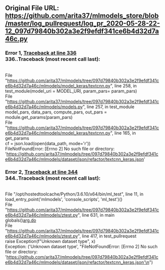 ## Original File URL: https://github.com/arita37/mlmodels_store/blob/master/log_pullrequest/log_pr_2020-05-28-22-12_097d79840b302a3e2f9efdf341ce6b4d32d7a46c.py


### Error 1, [Traceback at line 336](https://github.com/arita37/mlmodels_store/blob/master/log_pullrequest/log_pr_2020-05-28-22-12_097d79840b302a3e2f9efdf341ce6b4d32d7a46c.py#L336)<br />336..Traceback (most recent call last):
<br />  File "https://github.com/arita37/mlmodels/tree/097d79840b302a3e2f9efdf341ce6b4d32d7a46c/mlmodels/model_keras/textcnn.py", line 258, in <module>
<br />    test_module(model_uri = MODEL_URI, param_pars= param_pars)
<br />  File "https://github.com/arita37/mlmodels/tree/097d79840b302a3e2f9efdf341ce6b4d32d7a46c/mlmodels/models.py", line 257, in test_module
<br />    model_pars, data_pars, compute_pars, out_pars = module.get_params(param_pars)
<br />  File "https://github.com/arita37/mlmodels/tree/097d79840b302a3e2f9efdf341ce6b4d32d7a46c/mlmodels/model_keras/textcnn.py", line 165, in get_params
<br />    cf = json.load(open(data_path, mode='r'))
<br />FileNotFoundError: [Errno 2] No such file or directory: 'https://github.com/arita37/mlmodels/tree/097d79840b302a3e2f9efdf341ce6b4d32d7a46c/mlmodels/dataset/json/refactor/textcnn_keras.json'



### Error 2, [Traceback at line 344](https://github.com/arita37/mlmodels_store/blob/master/log_pullrequest/log_pr_2020-05-28-22-12_097d79840b302a3e2f9efdf341ce6b4d32d7a46c.py#L344)<br />344..Traceback (most recent call last):
<br />  File "/opt/hostedtoolcache/Python/3.6.10/x64/bin/ml_test", line 11, in <module>
<br />    load_entry_point('mlmodels', 'console_scripts', 'ml_test')()
<br />  File "https://github.com/arita37/mlmodels/tree/097d79840b302a3e2f9efdf341ce6b4d32d7a46c/mlmodels/ztest.py", line 631, in main
<br />    globals()[arg.do](arg)
<br />  File "https://github.com/arita37/mlmodels/tree/097d79840b302a3e2f9efdf341ce6b4d32d7a46c/mlmodels/ztest.py", line 417, in test_pullrequest
<br />    raise Exception(f"Unknown dataset type", x)
<br />Exception: ('Unknown dataset type', "FileNotFoundError: [Errno 2] No such file or directory: 'https://github.com/arita37/mlmodels/tree/097d79840b302a3e2f9efdf341ce6b4d32d7a46c/mlmodels/dataset/json/refactor/textcnn_keras.json'\n")
